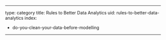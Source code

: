 
---
type: category
title: Rules to Better Data Analytics
uid: rules-to-better-data-analytics
index:
 - do-you-clean-your-data-before-modelling
---



